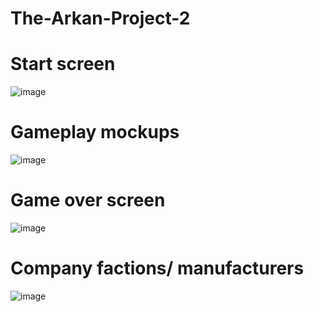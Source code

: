 # The-Arkan-Project-2

# Start screen
![image](https://github.com/user-attachments/assets/d068c933-3f23-4232-b62b-476c7d1d66fe)
# Gameplay mockups
![image](https://github.com/user-attachments/assets/fb1509b5-51bd-4b81-bfce-a59316b65f5d)
# Game over screen
![image](https://github.com/user-attachments/assets/b3b3686f-9a13-4d8d-9882-689a7a098f28)
# Company factions/ manufacturers
![image](https://github.com/user-attachments/assets/b23ed3ad-c9d5-4f36-857e-5f39db9830ff)
